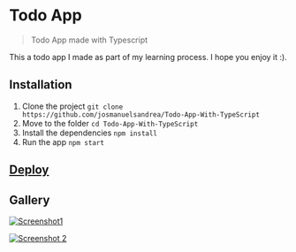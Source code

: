 # Todo App

> Todo App made with Typescript

This a todo app I made as part of my learning process. I hope you enjoy it :).

## Installation

1. Clone the project `git clone https://github.com/josmanuelsandrea/Todo-App-With-TypeScript`
2. Move to the folder `cd Todo-App-With-TypeScript`
3. Install the dependencies `npm install`
4. Run the app `npm start`

## [Deploy](https://todo-app-with-type-script-beryl.vercel.app/ "Todo App")

## Gallery

[![Screenshot1](https://i.imgur.com/P4rLXZx.png "Screenshot1")](https://i.imgur.com/P4rLXZx.png "Screenshot1")

[![Screenshot 2](https://i.imgur.com/fnbzJfs.png "Screenshot 2")](https://i.imgur.com/fnbzJfs.png "Screenshot 2")